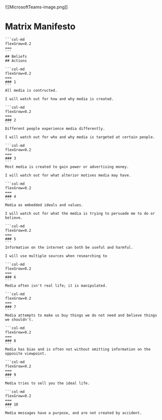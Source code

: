 ![[MicrosoftTeams-image.png]]
# Matrix Manifesto
````col
```col-md
flexGrow=0.2
===
```
## Beliefs
## Actions
````
````col
```col-md
flexGrow=0.2
===
### 1
```
All media is contructed.

I will watch out for how and why media is created.
````
````col
```col-md
flexGrow=0.2
===
### 2
```
Different people experience media differently.

I will watch out for who and why media is targeted at certain people.
````
````col
```col-md
flexGrow=0.2
===
### 3
```
Most media is created to gain power or advertising money.

I will watch out for what alterior motives media may have.
````
````col
```col-md
flexGrow=0.2
===
### 4
```
Media as embedded ideals and values.

I will watch out for what the media is trying to persuade me to do or believe.
````
````col
```col-md
flexGrow=0.2
===
### 5
```
Information on the internet can both be useful and harmful.

I will use multiple sources when researching to 
````
````col
```col-md
flexGrow=0.2
===
### 6
```
Media often isn't real life; it is manipulated.

````
````col
```col-md
flexGrow=0.2
===
### 7
```
Media attempts to make us buy things we do not need and believe things we shouldn't.

````
````col
```col-md
flexGrow=0.2
===
### 8
```
Media has bias and is often not without omitting information on the opposite viewpoint.

````
````col
```col-md
flexGrow=0.2
===
### 9
```
Media tries to sell you the ideal life.

````
````col
```col-md
flexGrow=0.2
===
### 10
```
Media messages have a purpose, and are not created by accident.

````
